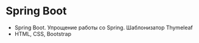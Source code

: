 # Spring Boot
- Spring Boot. Упрощение работы со Spring. Шаблонизатор Thymeleaf
- HTML, CSS, Bootstrap